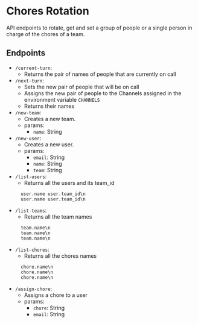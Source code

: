 # Chores Rotation

API endpoints to rotate, get and set a group of people or a single person in charge of the chores of a team.

## Endpoints 
* `/current-turn`:
  * Returns the pair of names of people that are currently on call
* `/next-turn`:
  * Sets the new pair of people that will be on call
  * Assigns the new pair of people to the Channels assigned in the environment variable `CHANNELS`
  * Returns their names
* `/new-team`:
  * Creates a new team.
  * params:
    * `name`: String
* `/new-user`:
  * Creates a new user.
  * params:
    * `email`: String
    * `name`: String
    * `team`: String
* `/list-users`:
  * Returns all the users and its team_id
  ```
    user.name user.team_id\n
    user.name user.team_id\n
  ```
* `/list-teams`:
  * Returns all the team names
  ```
    team.name\n
    team.name\n
    team.name\n
  ```
* `/list-chores`:
  * Returns all the chores names
  ```
    chore.name\n
    chore.name\n
    chore.name\n
  ```
* `/assign-chore`:
  * Assigns a chore to a user
  * params:
    * `chore`: String
    * `email`: String
